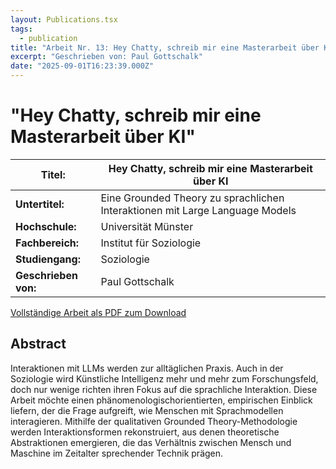 ```yaml
---
layout: Publications.tsx
tags:
  - publication
title: "Arbeit Nr. 13: Hey Chatty, schreib mir eine Masterarbeit über KI - Eine Grounded Theory zu sprachlichen Interaktionen mit Large Language Models"
excerpt: "Geschrieben von: Paul Gottschalk"
date: "2025-09-01T16:23:39.000Z"
---
```


# "Hey Chatty, schreib mir eine Masterarbeit über KI"

<table class="table table-striped">
<thead>
<tr>
<th><strong>Titel:</strong></th>
<th>Hey Chatty, schreib mir eine Masterarbeit über KI</th>
</tr>
</thead>
<tbody>
<tr>
<td><strong>Untertitel:</strong></td>
<td>Eine Grounded Theory zu sprachlichen Interaktionen mit
Large Language Models</td>
</tr>
<tr>
<td><strong>Hochschule:</strong></td>
<td>Universität Münster</td>
</tr>
<tr>
<td><strong>Fachbereich:</strong></td>
<td>Institut für Soziologie</td>
</tr>
<tr>
<td><strong>Studiengang:</strong></td>
<td>Soziologie</td>
</tr>
<tr>
<td><strong>Geschrieben von:</strong></td>
<td>Paul Gottschalk</td>
</tr>
</tbody>
</table>

[Vollständige Arbeit als PDF zum Download](/arbeiten/arbeit-13_hey-chatty.pdf)

## Abstract

Interaktionen mit LLMs werden zur alltäglichen Praxis. Auch in der Soziologie wird
Künstliche Intelligenz mehr und mehr zum Forschungsfeld, doch nur wenige richten ihren
Fokus auf die sprachliche Interaktion. Diese Arbeit möchte einen phänomenologischorientierten, empirischen Einblick liefern, der die Frage aufgreift, wie Menschen mit
Sprachmodellen interagieren. Mithilfe der qualitativen Grounded Theory-Methodologie
werden Interaktionsformen rekonstruiert, aus denen theoretische Abstraktionen
emergieren, die das Verhältnis zwischen Mensch und Maschine im Zeitalter sprechender
Technik prägen. 
